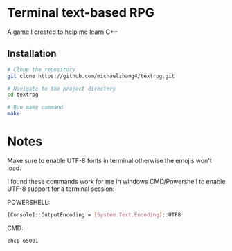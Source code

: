 # Terminal text-based RPG

A game I created to help me learn C++

## Installation

```sh
# Clone the repository
git clone https://github.com/michaelzhang4/textrpg.git

# Navigate to the project directory
cd textrpg

# Run make command
make
```

# Notes

Make sure to enable UTF-8 fonts in terminal otherwise the emojis won't load.

I found these commands work for me in windows CMD/Powershell to enable UTF-8 support for a terminal session:

POWERSHELL:
```sh
[Console]::OutputEncoding = [System.Text.Encoding]::UTF8
```
CMD:
```sh
chcp 65001
```

